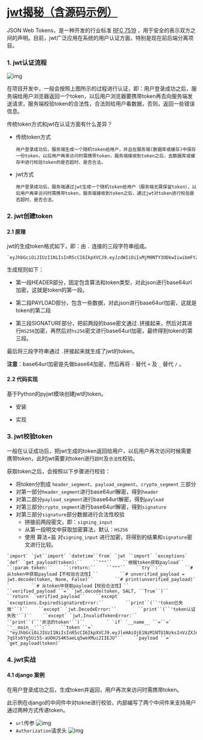 # [jwt揭秘（含源码示例）](https://www.cnblogs.com/wupeiqi/p/11854573.html)



 JSON Web Tokens，是一种开发的行业标准 [RFC 7519](https://tools.ietf.org/html/rfc7519) ，用于安全的表示双方之间的声明。目前，jwt广泛应用在系统的用户认证方面，特别是现在前后端分离项目。

### 1. jwt认证流程

![img](https://img2018.cnblogs.com/blog/425762/201911/425762-20191114064617993-2060294994.png)

在项目开发中，一般会按照上图所示的过程进行认证，即：用户登录成功之后，服务端给用户浏览器返回一个token，以后用户浏览器要携带token再去向服务端发送请求，服务端校验token的合法性，合法则给用户看数据，否则，返回一些错误信息。

传统token方式和jwt在认证方面有什么差异？

- 传统token方式

  ```
  用户登录成功后，服务端生成一个随机token给用户，并且在服务端(数据库或缓存)中保存一份token，以后用户再来访问时需携带token，服务端接收到token之后，去数据库或缓存中进行校验token的是否超时、是否合法。
  ```

- jwt方式

  ```
  用户登录成功后，服务端通过jwt生成一个随机token给用户（服务端无需保留token），以后用户再来访问时需携带token，服务端接收到token之后，通过jwt对token进行校验是否超时、是否合法。
  ```

### 2. jwt创建token

#### 2.1 原理

jwt的生成token格式如下，即：由 `.` 连接的三段字符串组成。

```
`eyJhbGciOiJIUzI1NiIsInR5cCI6IkpXVCJ9.eyJzdWIiOiIxMjM0NTY3ODkwIiwibmFtZSI6IkpvaG4gRG9lIiwiaWF0IjoxNTE2MjM5MDIyfQ.SflKxwRJSMeKKF2QT4fwpMeJf36POk6yJV_adQssw5c`
```

生成规则如下：

- 第一段HEADER部分，固定包含算法和token类型，对此json进行base64url加密，这就是token的第一段。

  

- 第二段PAYLOAD部分，包含一些数据，对此json进行base64url加密，这就是token的第二段

  

- 第三段SIGNATURE部分，把前两段的base密文通过`.`拼接起来，然后对其进行`HS256`加密，再然后对`hs256`密文进行base64url加密，最终得到token的第三段。

  

最后将三段字符串通过 `.`拼接起来就生成了jwt的token。

**注意**：base64url加密是先做base64加密，然后再将 `-` 替代 `+` 及 `_` 替代 `/` 。

#### 2.2 代码实现

基于Python的pyjwt模块创建jwt的token。

- 安装

  

- 实现 

  

### 3. jwt校验token

一般在认证成功后，把jwt生成的token返回给用户，以后用户再次访问时候需要携带token，此时jwt需要对token进行`超时`及`合法性`校验。

获取token之后，会按照以下步骤进行校验：

- 将token分割成 `header_segment`、`payload_segment`、`crypto_segment` 三部分
- 对第一部分`header_segment`进行base64url解密，得到`header`
- 对第二部分`payload_segment`进行base64url解密，得到`payload`
- 对第三部分`crypto_segment`进行base64url解密，得到`signature`
- 对第三部分`signature`部分数据进行合法性校验
  - 拼接前两段密文，即：`signing_input`
  - 从第一段明文中获取加密算法，默认：`HS256`
  - 使用 算法+盐 对`signing_input` 进行加密，将得到的结果和`signature`密文进行比较。

```
`import` `jwt``import` `datetime``from` `jwt ``import` `exceptions` `def` `get_payload(token):``    ``"""``    ``根据token获取payload``    ``:param token:``    ``:return:``    ``"""``    ``try``:``        ``# 从token中获取payload【不校验合法性】``        ``# unverified_payload = jwt.decode(token, None, False)``        ``# print(unverified_payload)` `        ``# 从token中获取payload【校验合法性】``        ``verified_payload ``=` `jwt.decode(token, SALT, ``True``)``        ``return` `verified_payload``    ``except` `exceptions.ExpiredSignatureError:``        ``print``(``'token已失效'``)``    ``except` `jwt.DecodeError:``        ``print``(``'token认证失败'``)``    ``except` `jwt.InvalidTokenError:``        ``print``(``'非法的token'``)``        ` `if` `__name__ ``=``=` `'__main__'``:``    ``token ``=` `"eyJhbGciOiJIUzI1NiIsInR5cCI6IkpXVCJ9.eyJleHAiOjE1NzM1NTU1NzksInVzZXJuYW1lIjoid3VwZWlxaSIsInVzZXJfaWQiOjF9.xj-7qSts6Yg5Ui55-aUOHJS4KSaeLq5weXMui2IIEJU"``    ``payload ``=` `get_payload(token)`
```

### 4. jwt实战

#### 4.1 django 案例

在用户登录成功之后，生成token并返回，用户再次来访问时需携带token。

此示例在django的中间件中对tokne进行校验，内部编写了两个中间件来支持用户通过两种方式传递token。

- `url`传参
  ![img](https://img2018.cnblogs.com/blog/425762/201911/425762-20191114065240778-1187572466.png)
- `Authorization`请求头
  ![img](https://img2018.cnblogs.com/blog/425762/201911/425762-20191114065312904-139529786.png)